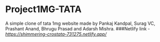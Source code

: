 # Project1MG-TATA
A simple clone of tata 1mg website made by Pankaj Kandpal, Surag VC, Prashant Anand, Bhrugu Prasad and Adarsh Mishra.
###Netlify link - *https://shimmering-crostata-731275.netlify.app/*
